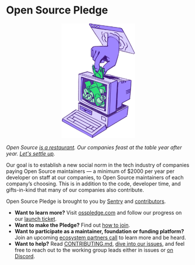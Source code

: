 <!--
© 2024 Chad Whitacre <chadwhitacre@sentry.io>
© 2024 Vlad-Stefan Harbuz <vlad@vladh.net>
SPDX-License-Identifier: CC-BY-SA-4.0
-->

# Open Source Pledge

<p align="center">
  <a href="https://osspledge.com">
    <img src="public/images/piggybank.webp" alt="A hand puts bills into a computer monitor" width="200px">
  </a>
</p>

_Open Source [is a restaurant][restaurant]. Our companies feast at the table year
after year. [Let's settle up][osp]._

Our goal is to establish a new social norm in the tech industry of companies paying Open Source maintainers — a minimum
of $2000 per year per developer on staff at our companies, to Open Source maintainers of each company’s choosing. This
is in addition to the code, developer time, and gifts-in-kind that many of our companies also contribute.

Open Source Pledge is brought to you by [Sentry][sentry] and [contributors][contributors].

* **Want to learn more?** Visit [osspledge.com](https://osspledge.com) and follow our progress on our [launch
  ticket][launch-ticket].
* **Want to make the Pledge?** Find out [how to join][join].
* **Want to participate as a maintainer, foundation or funding platform?** Join an upcoming [ecosystem partners
  call][ecosystem-call] to learn more and be heard.
* **Want to help?** Read [CONTRIBUTING.md](CONTRIBUTING.md), [dive into our issues][issues], and feel free to reach out
  to the working group leads either in issues or [on Discord][discord].

[contributors]: (https://github.com/opensourcepledge/osspledge.com/graphs/contributors).
[discord]: https://discord.gg/svH5XzDsBd
[ecosystem-call]: https://cal.com/osspledge/ecosystem-call
[issues]: https://github.com/opensourcepledge/osspledge.com/issues
[join]: https://osspledge.com/join/
[launch-ticket]: https://github.com/opensourcepledge/osspledge.com/issues/4
[osp]: https://osspledge.com/
[restaurant]: https://openpath.chadwhitacre.com/2024/open-source-is-a-restaurant/
[sentry]: https://sentry.io/welcome/
